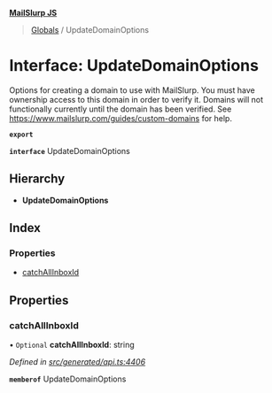 **[MailSlurp JS](../README.md)**

> [Globals](../README.md) / UpdateDomainOptions

# Interface: UpdateDomainOptions

Options for creating a domain to use with MailSlurp. You must have ownership access to this domain in order to verify it. Domains will not functionally currently until the domain has been verified. See https://www.mailslurp.com/guides/custom-domains for help.

**`export`** 

**`interface`** UpdateDomainOptions

## Hierarchy

* **UpdateDomainOptions**

## Index

### Properties

* [catchAllInboxId](updatedomainoptions.md#catchallinboxid)

## Properties

### catchAllInboxId

• `Optional` **catchAllInboxId**: string

*Defined in [src/generated/api.ts:4406](https://github.com/mailslurp/mailslurp-client/blob/a36d929/src/generated/api.ts#L4406)*

**`memberof`** UpdateDomainOptions
